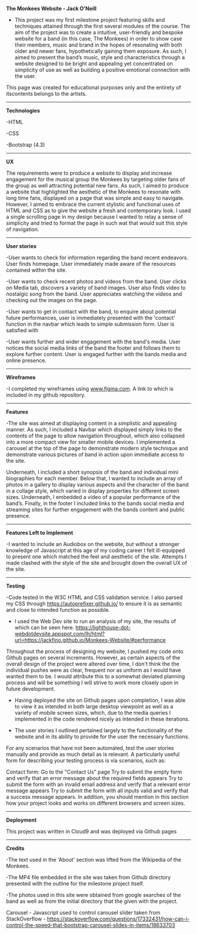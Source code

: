 <b>The Monkees Website - Jack O’Neill</b>

- This project was my first milestone project featuring skills and techniques attained through the first several modules of the course. The aim of the project was to create a intuitive, user-friendly and bespoke website for a band (in this case, The Monkees) in order to show case their members, music and brand in the hopes of resonating with both older and newer fans, hypothetically gaining them exposure. As such, I aimed to present the band’s music, style and characteristics through a website designed to be bright and appealing yet concentrated on simplicity of use as well as building a positive emotional connection with the user.  


This page was created for educational purposes only and the entirety of itscontents belongs to the artists. 

<hr>

<b>Technologies</b>

-HTML

-CSS

-Bootstrap (4.3)

<hr>

 <b>UX</b>

The requirements were to produce a website to display and increase engagement for the musical group the Monkees by targeting older fans of the group as well attracting potential new fans. As such, I aimed to produce a website that highlighted the aesthetic of the Monkees to resonate with long time fans, displayed on a page that was simple and easy to navigate. However, I aimed to embrace the current stylistic and functional uses of HTML and CSS as to give the website a fresh and contemporary look. I used a single scrolling page in my design because I wanted to relay a sense of simplicity and tried to format the page in such wat that would suit this style of navigation. 

<hr>

<b>User stories</b>

-User wants to check for information regarding the band recent endeavors. User finds homepage. User immediately made aware of the resources contained within the site.

-User wants to check recent photos and videos from the band. User clicks on Media tab, discovers a variety of band images. User also finds video to nostalgic song from the band. User appreciates watching the videos and checking out the images on the page.

-User wants to get in contact with the band, to enquire about potential future performances, user is immediately presented with the 'contact' function in the navbar which leads to simple submission form. User is satisfied with

-User wants further and wider engagement with the band's media. User notices the social media links of the band the footer and follows them to explore further content. User is engaged further with the bands media and online presence. 

<hr>

<b>Wireframes</b>

-I completed my wireframes using www.figma.com. A link to which is included in my github repository. 

<hr>

<b>Features</b>

-The site was aimed at displaying content in a simplistic and appealing manner. As such, I included a Navbar which displayed simply links to the contents of the page to allow navigation throughout, which also collapsed into a more compact view for smaller mobile devices. I implemented a carousel at the top of the page to demonstrate modern style technique and demonstrate various pictures of band in action upon immediate access to the site. 

Underneath, I included a short synopsis of the band and individual mini biographies for each member. Below that, I wanted to include an array of photos in a gallery to display various aspects and the character of the band in a collage style, which varied in display properties for different screen sizes. Underneath, I embedded a video of a popular performance of the band’s.  Finally, in the footer I included links to the bands social media and streaming sites for further engagement with the bands content and public presence.

<hr>

<b>Features Left to Implement</b>

-I wanted to include an Audiobox on the website, but without a stronger knowledge of Javascript at this age of my coding career I felt ill-equipped to present one which matched the feel and aesthetic of the site. Attempts I made clashed with the style of the site and brought down the overall UX of the site. 

<hr>

<b>Testing</b>


-Code tested in the W3C HTML and CSS validation service. I also parsed my CSS through https://autoprefixer.github.io/ to ensure it is as semantic and close to intended  function as possible. 

- I used the Web Dev site to run an analysis of my site, the results of which can be seen here. https://lighthouse-dot-webdotdevsite.appspot.com/lh/html?url=https://jackfino.github.io/Monkees-Website/#performance

Throughout the process of designing my website, I pushed my code onto Github pages on several increments. However, as certain aspects of the overall design of the project were altered over time, I don't think the the individual pushes were as clear, frequent nor as uniform as I would have wanted them to be. I would attribute this to a somewhat deviated planning process and will be something I will strive to work more closely upon in future development.

- Having deployed the site on Github pages upon completion, I was able to view it as intended in both large desktop viewpoint as well as a variety of mobile screen sizes, which, due to the media queries I implemented in the code rendered nicely as intended in these iterations. 

- The user stories I outlined pertained largely to the functionality of the website and in its ability to provide for the user the necessary functions.

For any scenarios that have not been automated, test the user stories manually and provide as much detail as is relevant. A particularly useful form for describing your testing process is via scenarios, such as:

Contact form:
Go to the "Contact Us" page
Try to submit the empty form and verify that an error message about the required fields appears
Try to submit the form with an invalid email address and verify that a relevant error message appears
Try to submit the form with all inputs valid and verify that a success message appears.
In addition, you should mention in this section how your project looks and works on different browsers and screen sizes.


<hr>

<b>Deployment</b>

This project was written in Cloud9 and was deployed via Github pages 


<hr>

<b>Credits</b>

-The text used in the 'About' section was lifted from the Wikipedia of the Monkees. 

-The MP4 file embedded in the site was taken from Github directory presented with the outline for the milestone project itself.

-The photos used in this site were obtained from google searches of the band as well as from the initial directory that the given with the project.


Carousel - Javascript used to control carousel slider taken from StackOverflow - https://stackoverflow.com/questions/17332431/how-can-i-control-the-speed-that-bootstrap-carousel-slides-in-items/18633703


